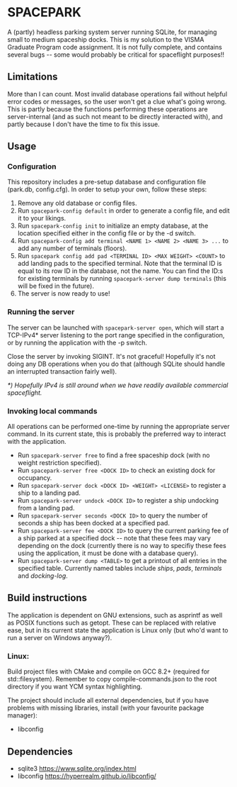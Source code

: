 # SPACEPARK 

A (partly) headless parking system server running SQLite, for managing small to medium spaceship docks.
This is my solution to the VISMA Graduate Program code assignment.
It is not fully complete, and contains several bugs 
	-- some would probably be critical for spaceflight purposes!!

## Limitations

More than I can count. Most invalid database operations fail without helpful error codes or messages, 
so the user won't get a clue what's going wrong. This is partly because the functions performing 
these operations are server-internal (and as such not meant to be directly interacted with), 
and partly because I don't have the time to fix this issue.

## Usage

### Configuration

This repository includes a pre-setup database and configuration file (park.db, config.cfg).
In order to setup your own, follow these steps:
1. Remove any old database or config files.
1. Run `spacepark-config default` in order to generate a config file,
and edit it to your likings.
1. Run `spacepark-config init` to initialize an empty database, at the location specified either in the config file or by the -d switch.
1. Run `spacepark-config add terminal <NAME 1> <NAME 2> <NAME 3> ...` to add any number of terminals (floors).
1. Run `spacepark config add pad <TERMINAL ID> <MAX WEIGHT> <COUNT>` to add landing pads to the specified terminal. Note that the terminal ID is equal to its row ID in the database, not the name. You can find the ID:s for existing terminals by running `spacepark-server dump terminals` (this will be fixed in the future).
1. The server is now ready to use!

### Running the server

The server can be launched with `spacepark-server open`, which will start a TCP-IPv4* server listening
to the port range specified in the configuration, or by running the application with the -p switch.

Close the server by invoking SIGINT. It's not graceful! Hopefully it's not doing any DB operations when you do that (although SQLite should handle an interrupted transaction fairly well).

_*) Hopefully IPv4 is still around when we have readily available commercial spaceflight._

### Invoking local commands

All operations can be performed one-time by running the appropriate server command. In its current state, this is probably the preferred way to interact with the application.
* Run `spacepark-server free` to find a free spaceship dock (with no weight restriction specified).
* Run `spacepark-server free <DOCK ID>` to check an existing dock for occupancy.
* Run `spacepark-server dock <DOCK ID> <WEIGHT> <LICENSE>` to register a ship to a landing pad.
* Run `spacepark-server undock <DOCK ID>` to register a ship undocking from a landing pad.
* Run `spacepark-server seconds <DOCK ID>` to query the number of seconds a ship has been docked at a specified pad.
* Run `spacepark-server fee <DOCK ID>` to query the current parking fee of a ship parked at a specified dock -- note that these fees may vary depending on the dock (currently there is no way to specifiy these fees using the application, it must be done with a database query).
* Run `spacepark-server dump <TABLE>` to get a printout of all entries in the specified table. Currently named tables include *ships*, *pads*, *terminals* and *docking-log*.

## Build instructions

The application is dependent on GNU extensions, such as asprintf 
as well as POSIX functions such as getopt.
These can be replaced with relative ease, but in its current state the application 
is Linux only (but who'd want to run a server on Windows anyway?).

### Linux:

Build project files with CMake and compile on GCC 8.2+
(required for std::filesystem).
Remember to copy compile-commands.json to the root directory 
if you want YCM syntax highlighting.

The project should include all external dependencies, 
but if you have problems with missing libraries, install (with your favourite package manager):
* libconfig 

## Dependencies

* sqlite3 
https://www.sqlite.org/index.html
* libconfig
https://hyperrealm.github.io/libconfig/
